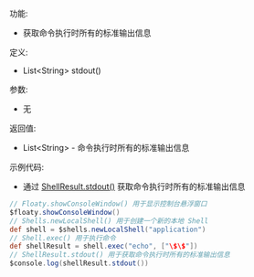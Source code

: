功能:

+ 获取命令执行时所有的标准输出信息

定义:

+ List\<String\> stdout()

参数:

+ 无

返回值:

+ List\<String\> - 命令执行时所有的标准输出信息

示例代码:

+ 通过 [ShellResult.stdout()](/API/Shell/ShellResult/README.md?id=stdout) 获取命令执行时所有的标准输出信息

```groovy
// Floaty.showConsoleWindow() 用于显示控制台悬浮窗口
$floaty.showConsoleWindow()
// Shells.newLocalShell() 用于创建一个新的本地 Shell
def shell = $shells.newLocalShell("application")
// Shell.exec() 用于执行命令
def shellResult = shell.exec("echo", ["\$\$"])
// ShellResult.stdout() 用于获取命令执行时所有的标准输出信息
$console.log(shellResult.stdout())
```